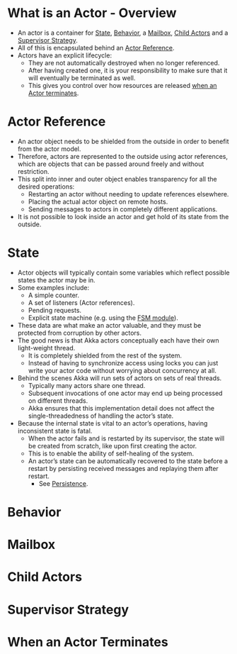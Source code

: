 # What is an Actor - Overview
- An actor is a container for [State](#state), [Behavior](#behavior), a [Mailbox](#mailbox), [Child Actors](#child-actors) and a [Supervisor Strategy](#supervisor-strategy). 
- All of this is encapsulated behind an [Actor Reference](#actor-reference). 
- Actors have an explicit lifecycle:
    - They are not automatically destroyed when no longer referenced.
    - After having created one, it is your responsibility to make sure that it will eventually be terminated as well.
    - This gives you control over how resources are released [when an Actor terminates](#when-an-actor-terminates).

# Actor Reference
- An actor object needs to be shielded from the outside in order to benefit from the actor model. 
- Therefore, actors are represented to the outside using actor references, which are objects that can be passed around freely and without restriction. 
- This split into inner and outer object enables transparency for all the desired operations: 
    - Restarting an actor without needing to update references elsewhere.
    - Placing the actual actor object on remote hosts.
    - Sending messages to actors in completely different applications. 
- It is not possible to look inside an actor and get hold of its state from the outside.

# State
- Actor objects will typically contain some variables which reflect possible states the actor may be in. 
- Some examples include:
    - A simple counter.
    - A set of listeners (Actor references).
    - Pending requests.
    - Explicit state machine (e.g. using the [FSM module](TODO)).
- These data are what make an actor valuable, and they must be protected from corruption by other actors. 
- The good news is that Akka actors conceptually each have their own light-weight thread.
    - It is completely shielded from the rest of the system. 
    - Instead of having to synchronize access using locks you can just write your actor code without worrying about concurrency at all.
- Behind the scenes Akka will run sets of actors on sets of real threads.
    - Typically many actors share one thread.
    - Subsequent invocations of one actor may end up being processed on different threads. 
    - Akka ensures that this implementation detail does not affect the single-threadedness of handling the actor’s state.
- Because the internal state is vital to an actor’s operations, having inconsistent state is fatal. 
    - When the actor fails and is restarted by its supervisor, the state will be created from scratch, like upon first creating the actor. 
    - This is to enable the ability of self-healing of the system.
    - An actor’s state can be automatically recovered to the state before a restart by persisting received messages and replaying them after restart.
        - See [Persistence](TODO).
  
# Behavior
# Mailbox
# Child Actors
# Supervisor Strategy
# When an Actor Terminates
